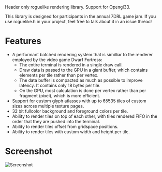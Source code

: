 Header only roguelike rendering library. Support for Opengl33.

This library is designed for participants in the annual 7DRL game jam. If you use roguelike.h in your project, feel free to talk about it in an issue thread!

# Features
 * A performant batched rendering system that is similliar to the renderer employed by the video game Dwarf Fortress:
	* The entire terminal is rendered in a single draw call.
	* Draw data is passed to the GPU in a giant buffer, which contains elements per tile rather than per vertex.
	* The data buffer is compacted as much as possible to improve latency. It contains only 18 bytes per tile.
	* On the GPU, most calculation is done per vertex rather than per fragment (pixel), which is more efficient.
 * Support for custom glyph atlasses with up to 65535 tiles of custom sizes across multiple texture pages.
 * 32 bit fullcolor background and foreground colors per tile.
 * Ability to render tiles on top of each other, with tiles rendered FIFO in the order that they are pushed into the terminal.
 * Ability to render tiles offset from gridspace positions.
 * Ability to render tiles with custom width and height per tile.
# Screenshot
![Screenshot](https://user-images.githubusercontent.com/60055347/162460417-d6114d2f-2386-4eae-ad15-e2db4062a078.png)
